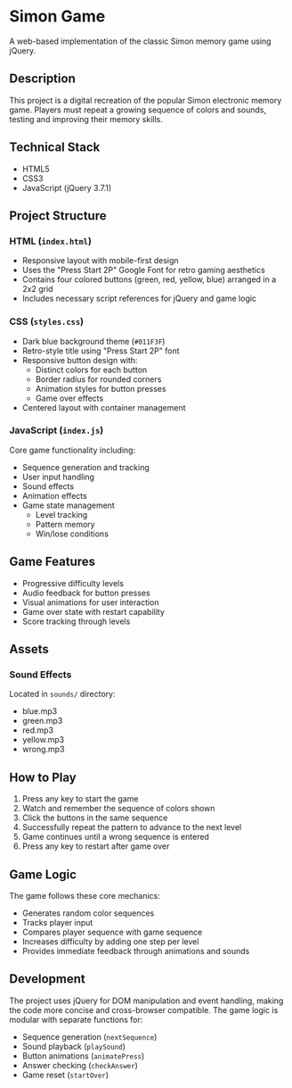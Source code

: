 # Simon Game

A web-based implementation of the classic Simon memory game using jQuery.

## Description

This project is a digital recreation of the popular Simon electronic memory game. Players must repeat a growing sequence of colors and sounds, testing and improving their memory skills.

## Technical Stack

- HTML5
- CSS3
- JavaScript (jQuery 3.7.1)

## Project Structure

### HTML (`index.html`)
- Responsive layout with mobile-first design
- Uses the "Press Start 2P" Google Font for retro gaming aesthetics
- Contains four colored buttons (green, red, yellow, blue) arranged in a 2x2 grid
- Includes necessary script references for jQuery and game logic

### CSS (`styles.css`)
- Dark blue background theme (`#011F3F`)
- Retro-style title using "Press Start 2P" font
- Responsive button design with:
  - Distinct colors for each button
  - Border radius for rounded corners
  - Animation styles for button presses
  - Game over effects
- Centered layout with container management

### JavaScript (`index.js`)
Core game functionality including:
- Sequence generation and tracking
- User input handling
- Sound effects
- Animation effects
- Game state management
  - Level tracking
  - Pattern memory
  - Win/lose conditions

## Game Features

- Progressive difficulty levels
- Audio feedback for button presses
- Visual animations for user interaction
- Game over state with restart capability
- Score tracking through levels

## Assets

### Sound Effects
Located in `sounds/` directory:
- blue.mp3
- green.mp3
- red.mp3
- yellow.mp3
- wrong.mp3

## How to Play

1. Press any key to start the game
2. Watch and remember the sequence of colors shown
3. Click the buttons in the same sequence
4. Successfully repeat the pattern to advance to the next level
5. Game continues until a wrong sequence is entered
6. Press any key to restart after game over

## Game Logic

The game follows these core mechanics:
- Generates random color sequences
- Tracks player input
- Compares player sequence with game sequence
- Increases difficulty by adding one step per level
- Provides immediate feedback through animations and sounds

## Development

The project uses jQuery for DOM manipulation and event handling, making the code more concise and cross-browser compatible. The game logic is modular with separate functions for:
- Sequence generation (`nextSequence`)
- Sound playback (`playSound`)
- Button animations (`animatePress`)
- Answer checking (`checkAnswer`)
- Game reset (`startOver`)
